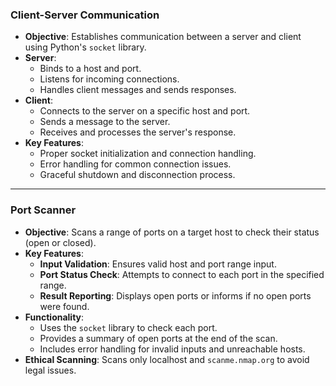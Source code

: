 ### Client-Server Communication

- **Objective**: Establishes communication between a server and client using Python's `socket` library.
- **Server**:
  - Binds to a host and port.
  - Listens for incoming connections.
  - Handles client messages and sends responses.
- **Client**:
  - Connects to the server on a specific host and port.
  - Sends a message to the server.
  - Receives and processes the server's response.
- **Key Features**:
  - Proper socket initialization and connection handling.
  - Error handling for common connection issues.
  - Graceful shutdown and disconnection process.

---

### Port Scanner

- **Objective**: Scans a range of ports on a target host to check their status (open or closed).
- **Key Features**:
  - **Input Validation**: Ensures valid host and port range input.
  - **Port Status Check**: Attempts to connect to each port in the specified range.
  - **Result Reporting**: Displays open ports or informs if no open ports were found.
- **Functionality**:
  - Uses the `socket` library to check each port.
  - Provides a summary of open ports at the end of the scan.
  - Includes error handling for invalid inputs and unreachable hosts.
- **Ethical Scanning**: Scans only localhost and `scanme.nmap.org` to avoid legal issues.
